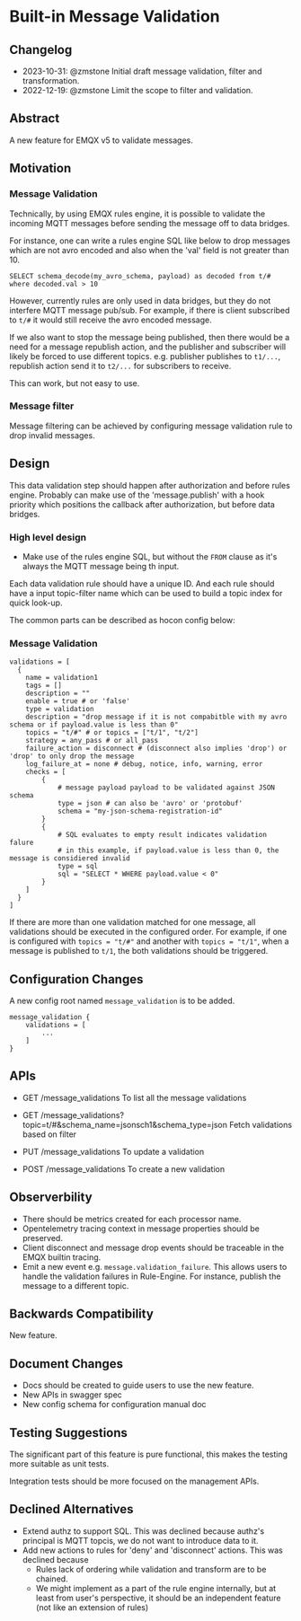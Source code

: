 # Built-in Message Validation

## Changelog

* 2023-10-31: @zmstone Initial draft message validation, filter and transformation.
* 2022-12-19: @zmstone Limit the scope to filter and validation.

## Abstract

A new feature for EMQX v5 to validate messages.

## Motivation

### Message Validation

Technically, by using EMQX rules engine, it is possible to validate the incoming
MQTT messages before sending the message off to data bridges.

For instance, one can write a rules engine SQL like below to
drop messages which are not avro encoded and also when the 'val' field is not greater than 10.

```
SELECT schema_decode(my_avro_schema, payload) as decoded from t/# where decoded.val > 10
```

However, currently rules are only used in data bridges, but they do not interfere MQTT message pub/sub.
For example, if there is client subscribed to `t/#` it would still receive the avro encoded message.

If we also want to stop the message being published, then there would be a need for a message republish action,
and the publisher and subscriber will likely be forced to use different topics.
e.g. publisher publishes to `t1/...`, republish action send it to `t2/...` for subscribers to receive.

This can work, but not easy to use.

### Message filter

Message filtering can be achieved by configuring message validation rule to drop invalid messages.

## Design

This data validation step should happen after authorization and before rules engine.
Probably can make use of the 'message.publish' with a hook priority which
positions the callback after authorization, but before data bridges.

### High level design

* Make use of the rules engine SQL, but without the `FROM` clause as it's always the MQTT message being th input.

Each data validation rule should have a unique ID. And each rule should have a input topic-filter name which
can be used to build a topic index for quick look-up.

The common parts can be described as hocon config below:

### Message Validation

```
validations = [
  {
    name = validation1
    tags = []
    description = ""
    enable = true # or 'false'
    type = validation
    description = "drop message if it is not compabitble with my avro schema or if payload.value is less than 0"
    topics = "t/#" # or topics = ["t/1", "t/2"]
    strategy = any_pass # or all_pass
    failure_action = disconnect # (disconnect also implies 'drop') or 'drop' to only drop the message
    log_failure_at = none # debug, notice, info, warning, error
    checks = [
        {
            # message payload payload to be validated against JSON schema
            type = json # can also be 'avro' or 'protobuf'
            schema = "my-json-schema-registration-id"
        }
        {
            # SQL evaluates to empty result indicates validation falure
            # in this example, if payload.value is less than 0, the message is considiered invalid
            type = sql
            sql = "SELECT * WHERE payload.value < 0"
        }
    ]
  }
]
```

If there are more than one validation matched for one message, all validations should be executed
in the configured order.
For example, if one is configured with `topics = "t/#"` and another with `topics = "t/1"`,
when a message is published to `t/1`, the both validations should be triggered.

## Configuration Changes

A new config root named `message_validation` is to be added.

```
message_validation {
    validations = [
        ...
    ]
}
```

## APIs

- GET /message_validations
  To list all the message validations

- GET /message_validations?topic=t/#&schema_name=jsonsch1&schema_type=json
  Fetch validations based on filter

- PUT /message_validations
  To update a validation

- POST /message_validations
  To create a new validation

## Observerbility

- There should be metrics created for each processor name.
- Opentelemetry tracing context in message properties should be preserved.
- Client disconnect and message drop events should be traceable in the EMQX builtin tracing.
- Emit a new event e.g. `message.validation_failure`.
  This allows users to handle the validation failures in Rule-Engine.
  For instance, publish the message to a different topic.

## Backwards Compatibility

New feature.

## Document Changes

- Docs should be created to guide users to use the new feature.
- New APIs in swagger spec
- New config schema for configuration manual doc

## Testing Suggestions

The significant part of this feature is pure functional, this makes the testing more suitable as unit tests.

Integration tests should be more focused on the management APIs.

## Declined Alternatives

- Extend authz to support SQL.
  This was declined because authz's principal is MQTT topcis, we do not want to introduce data to it.
- Add new actions to rules for 'deny' and 'disconnect' actions.
  This was declined because
  - Rules lack of ordering while validation and transform are to be chained.
  - We might implement as a part of the rule engine internally, but at least from user's perspective, it should be an independent feature (not like an extension of rules)
